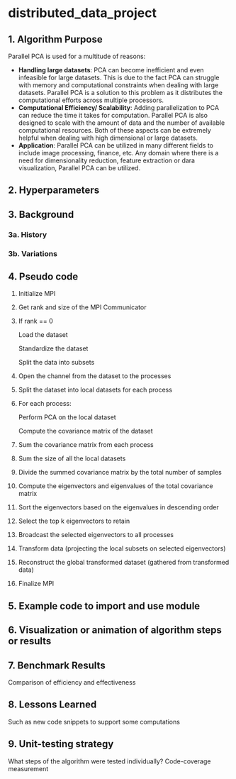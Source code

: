 # distributed_data_project

## 1. Algorithm Purpose
Parallel PCA is used for a multitude of reasons: 
* **Handling large datasets**: PCA can become inefficient and even infeasible for large datasets. This is due to the fact PCA can struggle with memory and computational constraints when dealing with large datasets. Parallel PCA is a solution to this problem as it distributes the computational efforts across multiple processors.
* **Computational Efficiency/ Scalability**: Adding parallelization to PCA can reduce the time it takes for computation. Parallel PCA is also designed to scale with the amount of data and the number of available computational resources. Both of these aspects can be extremely helpful when dealing with high dimensional or large datasets. 
* **Application**: Parallel PCA can be utilized in many different fields to include image processing, finance, etc. Any domain where there is a need for dimensionality reduction, feature extraction or dara visualization, Parallel PCA can be utilized.
## 2. Hyperparameters

## 3. Background

### 3a. History

### 3b. Variations

## 4. Pseudo code

1. Initialize MPI
2. Get rank and size of the MPI Communicator
3. If rank == 0
   
      Load the dataset
   
      Standardize the dataset
   
      Split the data into subsets
   
5. Open the channel from the dataset to the processes
6. Split the dataset into local datasets for each process
7. For each process:

    Perform PCA on the local dataset

    Compute the covariance matrix of the dataset

9. Sum the covariance matrix from each process
10. Sum the size of all the local datasets 
11. Divide the summed covariance matrix by the total number of samples
12. Compute the eigenvectors and eigenvalues of the total covariance matrix
13. Sort the eigenvectors based on the eigenvalues in descending order
14. Select the top k eigenvectors to retain
15. Broadcast the selected eigenvectors to all processes
16. Transform data (projecting the local subsets on selected eigenvectors)
17. Reconstruct the global transformed dataset (gathered from transformed data)
18. Finalize MPI


## 5. Example code to import and use module

## 6. Visualization or animation of algorithm steps or results

## 7. Benchmark Results

Comparison of efficiency and effectiveness 

## 8. Lessons Learned
Such as new code snippets to support some computations

## 9. Unit-testing strategy
What steps of the algorithm were tested individually?
Code-coverage measurement
